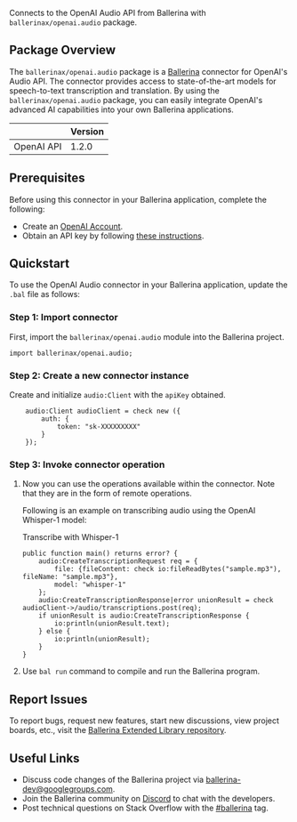 Connects to the OpenAI Audio API from Ballerina with `ballerinax/openai.audio` package.

## Package Overview
The `ballerinax/openai.audio` package is a [Ballerina](https://ballerina.io/) connector for OpenAI's Audio API. The connector provides access to state-of-the-art models for speech-to-text transcription and translation. By using the `ballerinax/openai.audio` package, you can easily integrate OpenAI's advanced AI capabilities into your own Ballerina applications.

|                             | Version         |
|-----------------------------|-----------------|
| OpenAI API                  | 1.2.0           |

## Prerequisites

Before using this connector in your Ballerina application, complete the following:

* Create an [OpenAI Account](https://beta.openai.com/signup/).
* Obtain an API key by following [these instructions](https://platform.openai.com/docs/api-reference/authentication).

## Quickstart

To use the OpenAI Audio connector in your Ballerina application, update the `.bal` file as follows:

### Step 1: Import connector
First, import the `ballerinax/openai.audio` module into the Ballerina project.

```ballerina
import ballerinax/openai.audio;
```

### Step 2: Create a new connector instance
Create and initialize `audio:Client` with the `apiKey` obtained.
```ballerina
    audio:Client audioClient = check new ({
        auth: {
            token: "sk-XXXXXXXXX"
        }
    });
```

### Step 3: Invoke connector operation
1. Now you can use the operations available within the connector. Note that they are in the form of remote operations.

    Following is an example on transcribing audio using the OpenAI Whisper-1 model:

    Transcribe with Whisper-1

    ```ballerina
    public function main() returns error? {
        audio:CreateTranscriptionRequest req = {
            file: {fileContent: check io:fileReadBytes("sample.mp3"), fileName: "sample.mp3"},
            model: "whisper-1"
        };
        audio:CreateTranscriptionResponse|error unionResult = check audioClient->/audio/transcriptions.post(req);
        if unionResult is audio:CreateTranscriptionResponse {
            io:println(unionResult.text);
        } else {
            io:println(unionResult);
        }
    }
    ``` 

2. Use `bal run` command to compile and run the Ballerina program.

## Report Issues
To report bugs, request new features, start new discussions, view project boards, etc., visit the [Ballerina Extended Library repository](https://github.com/ballerina-platform/ballerina-extended-library).

## Useful Links
- Discuss code changes of the Ballerina project via [ballerina-dev@googlegroups.com](mailto:ballerina-dev@googlegroups.com).
- Join the Ballerina community on [Discord](https://discord.gg/ballerinalang) to chat with the developers.
- Post technical questions on Stack Overflow with the [#ballerina](https://stackoverflow.com/questions/tagged/ballerina) tag.

